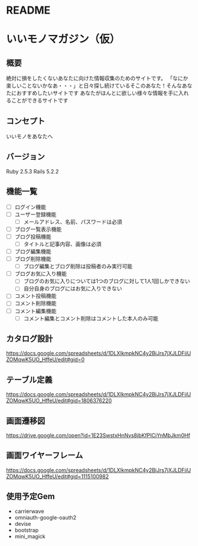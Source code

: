 # README

# いいモノマガジン（仮）

## 概要
絶対に損をしたくないあなたに向けた情報収集のためのサイトです。
「なにか楽しいことないかなあ・・・」と日々探し続けているそこのあなた！そんなあなたにおすすめしたいサイトです
あなたがほんとに欲しい様々な情報を手に入れることができるサイトです

## コンセプト
いいモノをあなたへ

## バージョン
Ruby 2.5.3
Rails 5.2.2

## 機能一覧
- [ ] ログイン機能
- [ ] ユーザー登録機能
  - [ ] メールアドレス、名前、パスワードは必須
- [ ] ブログ一覧表示機能
- [ ] ブログ投稿機能
  - [ ] タイトルと記事内容、画像は必須
- [ ] ブログ編集機能
- [ ] ブログ削除機能
  - [ ] ブログ編集とブログ削除は投稿者のみ実行可能
- [ ] ブログお気に入り機能
  - [ ] ブログのお気に入りについては1つのブログに対して1人1回しかできない
  - [ ] 自分自身のブログにはお気に入りできない
- [ ] コメント投稿機能
- [ ] コメント削除機能
- [ ] コメント編集機能
  - [ ] コメント編集とコメント削除はコメントした本人のみ可能

## カタログ設計
https://docs.google.com/spreadsheets/d/1DLXlkmpkNC4y2BiJrs7jXJLDFiiUZOMqwK5UO_HffeU/edit#gid=0

## テーブル定義
https://docs.google.com/spreadsheets/d/1DLXlkmpkNC4y2BiJrs7jXJLDFiiUZOMqwK5UO_HffeU/edit#gid=1806376220

## 画面遷移図
https://drive.google.com/open?id=1E23SwstxHnNvs8jbKfPICiYnMbJkm0Hf

## 画面ワイヤーフレーム
https://docs.google.com/spreadsheets/d/1DLXlkmpkNC4y2BiJrs7jXJLDFiiUZOMqwK5UO_HffeU/edit#gid=1115100982

## 使用予定Gem
* carrierwave
* omniauth-google-oauth2
* devise
* bootstrap
* mini_magick
